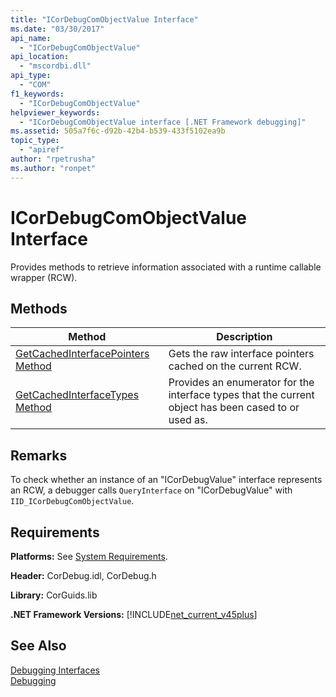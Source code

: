```yaml
---
title: "ICorDebugComObjectValue Interface"
ms.date: "03/30/2017"
api_name: 
  - "ICorDebugComObjectValue"
api_location: 
  - "mscordbi.dll"
api_type: 
  - "COM"
f1_keywords: 
  - "ICorDebugComObjectValue"
helpviewer_keywords: 
  - "ICorDebugComObjectValue interface [.NET Framework debugging]"
ms.assetid: 505a7f6c-d92b-42b4-b539-433f5102ea9b
topic_type: 
  - "apiref"
author: "rpetrusha"
ms.author: "ronpet"
---
```

# ICorDebugComObjectValue Interface
Provides methods to retrieve information associated with a runtime callable wrapper (RCW).  

## Methods  


|Method|Description|  
|------------|-----------------|  
|[GetCachedInterfacePointers Method](../../../../docs/framework/unmanaged-api/debugging/icordebugcomobjectvalue-getcachedinterfacepointers-method.md)|Gets the raw interface pointers cached on the current RCW.|  
|[GetCachedInterfaceTypes Method](../../../../docs/framework/unmanaged-api/debugging/icordebugcomobjectvalue-getcachedinterfacetypes-method.md)|Provides an enumerator for the interface types that the current object has been cased to or used as.|  

## Remarks  
 To check whether an instance of an "ICorDebugValue" interface represents an RCW, a debugger calls `QueryInterface` on "ICorDebugValue" with `IID_ICorDebugComObjectValue`.  

## Requirements  
 **Platforms:** See [System Requirements](../../../../docs/framework/get-started/system-requirements.md).  

 **Header:** CorDebug.idl, CorDebug.h  

 **Library:** CorGuids.lib  

 **.NET Framework Versions:** [!INCLUDE[net_current_v45plus](../../../../includes/net-current-v45plus-md.md)]  

## See Also  
 [Debugging Interfaces](../../../../docs/framework/unmanaged-api/debugging/debugging-interfaces.md)  
 [Debugging](../../../../docs/framework/unmanaged-api/debugging/index.md)
